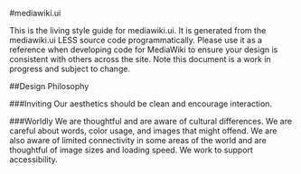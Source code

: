 #mediawiki.ui

This is the living style guide for mediawiki.ui.  It is generated from the mediawiki.ui LESS source code programmatically. Please use it as a reference when developing code for MediaWiki to ensure your design is consistent with others across the site. Note this document is a work in progress and subject to change.

##Design Philosophy

###Inviting
Our aesthetics should be clean and encourage interaction.

###Worldly
We are thoughtful and are aware of cultural differences. We are careful about words, color usage, and images that might offend. We are also aware of limited connectivity in some areas of the world and are thoughtful of image sizes and loading speed.  We work to support accessibility.
